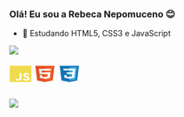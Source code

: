 ### Olá! Eu sou a Rebeca Nepomuceno 😊

- 🌱 Estudando HTML5, CSS3 e JavaScript

<div>
  <img height="180em" src="https://github-readme-stats.vercel.app/api/top-langs/?username=rebecanepom&layout=compact&langs_count=16&theme=dracula"/>
</div>

<div style="display: inline_block"><br>
  <img align="center" alt="Beca-Js" height="30" width="40" src="https://raw.githubusercontent.com/devicons/devicon/master/icons/javascript/javascript-plain.svg">
  <img align="center" alt="Beca-HTML" height="30" width="40" src="https://raw.githubusercontent.com/devicons/devicon/master/icons/html5/html5-original.svg">
  <img align="center" alt="Beca-CSS" height="30" width="40" src="https://raw.githubusercontent.com/devicons/devicon/master/icons/css3/css3-original.svg">
</div>

##
<div>
  <a href="https://www.linkedin.com/in/rebeca-nepomuceno-rios-069204277" target="_blank"><img src="https://img.shields.io/badge/-LinkedIn-%230077B5?style=for-the-badge&logo=linkedin&logoColor=white" target="_blank"></a>
</div>

